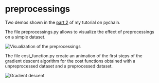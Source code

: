 # preprocessings

Two demos shown in the [part 2]() of my tutorial on pychain.

The file preprocessings.py allows to visualize the effect of preprocessings on a simple dataset.

![Visualization of the preprocessings](https://pvigier.github.io/media/img/part2/preprocessings.png)

The file cost_function.py create an animation of the first steps of the gradient descent algorithm for the cost functions obtained with a unpreprocessed dataset and a preprocessed dataset.

![Gradient descent](https://pvigier.github.io/media/img/part2/cost_function.gif)